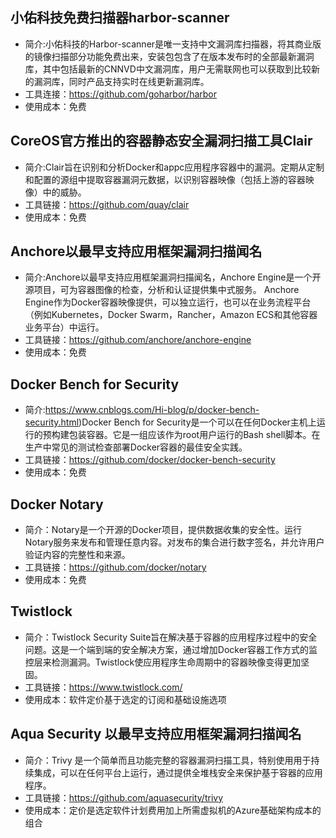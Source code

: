 ## 小佑科技免费扫描器harbor-scanner  
+ 简介:小佑科技的Harbor-scanner是唯一支持中文漏洞库扫描器，将其商业版的镜像扫描部分功能免费出来，安装包包含了在版本发布时的全部最新漏洞库，其中包括最新的CNNVD中文漏洞库，用户无需联网也可以获取到比较新的漏洞库，同时产品支持实时在线更新漏洞库。
+ 工具连接：https://github.com/goharbor/harbor
+ 使用成本：免费 

## CoreOS官方推出的容器静态安全漏洞扫描工具Clair   
+ 简介:Clair旨在识别和分析Docker和appc应用程序容器中的漏洞。定期从定制和配置的源组中提取容器漏洞元数据，以识别容器映像（包括上游的容器映像）中的威胁。   
+ 工具链接：https://github.com/quay/clair   
+ 使用成本：免费          

## Anchore以最早支持应用框架漏洞扫描闻名    
+ 简介:Anchore以最早支持应用框架漏洞扫描闻名，Anchore Engine是一个开源项目，可为容器图像的检查，分析和认证提供集中式服务。 Anchore Engine作为Docker容器映像提供，可以独立运行，也可以在业务流程平台（例如Kubernetes，Docker Swarm，Rancher，Amazon ECS和其他容器业务平台）中运行。
+ 工具链接：https://github.com/anchore/anchore-engine    
+ 使用成本：免费

## Docker Bench for Security  
+ 简介:https://www.cnblogs.com/Hi-blog/p/docker-bench-security.html)Docker Bench for Security是一个可以在任何Docker主机上运行的预构建包装容器。它是一组应该作为root用户运行的Bash shell脚本。在生产中常见的测试检查部署Docker容器的最佳安全实践。     
+ 工具链接：https://github.com/docker/docker-bench-security   
+ 使用成本：免费      

## Docker Notary   
+ 简介：Notary是一个开源的Docker项目，提供数据收集的安全性。运行Notary服务来发布和管理任意内容。对发布的集合进行数字签名，并允许用户验证内容的完整性和来源。 
+ 工具链接：https://github.com/docker/notary    
+ 使用成本：免费

## Twistlock  
+ 简介：Twistlock Security Suite旨在解决基于容器的应用程序过程中的安全问题。这是一个端到端的安全解决方案，通过增加Docker容器工作方式的监控层来检测漏洞。Twistlock使应用程序生命周期中的容器映像变得更加坚固。         
+ 工具链接：https://www.twistlock.com/   
+ 使用成本：软件定价基于选定的订阅和基础设施选项   

 ## Aqua Security 以最早支持应用框架漏洞扫描闻名     
+ 简介：Trivy 是一个简单而且功能完整的容器漏洞扫描工具，特别使用用于持续集成，可以在任何平台上运行，通过提供全堆栈安全来保护基于容器的应用程序。     
+ 工具链接：https://github.com/aquasecurity/trivy   
+ 使用成本：定价是选定软件计划费用加上所需虚拟机的Azure基础架构成本的组合    

